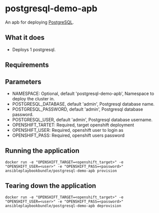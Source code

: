 postgresql-demo-apb
======================

An apb for deploying [PostgreSQL](https://www.postgresql.org).  

## What it does
* Deploys 1 postgresql.

## Requirements

## Parameters
* NAMESPACE: Optional, default 'postgresql-demo-apb', Namespace to deploy the cluster in.
* POSTGRESQL_DATABASE, default 'admin', Postgresql database name.
* POSTGRESQL_PASSWORD, default 'admin', Postgresql database password.
* POSTGRESQL_USER, default 'admin', Postgresql database username.
* OPENSHIFT_TARTET: Required, target openshift deployment
* OPENSHIFT_USER: Required, openshift user to login as
* OPENSHIFT_PASS: Required, openshift users password

## Running the application
`docker run -e "OPENSHIFT_TARGET=<openshift_target>" -e "OPENSHIFT_USER=<user>" -e "OPENSHIFT_PASS=<password>" ansibleplaybookbundle/postgresql-demo-apb provision`

## Tearing down the application
`docker run -e "OPENSHIFT_TARGET=<openshift_target>" -e "OPENSHIFT_USER=<user>" -e "OPENSHIFT_PASS=<password>" ansibleplaybookbundle/postgresql-demo-apb deprovision`
